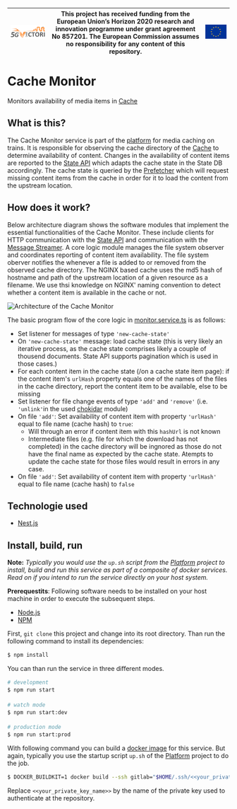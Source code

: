 | [![5G-VICTORI logo](doc/images/5g-victori-logo.png)](https://www.5g-victori-project.eu/) | This project has received funding from the European Union’s Horizon 2020 research and innovation programme under grant agreement No 857201. The European Commission assumes no responsibility for any content of this repository. | [![Acknowledgement: This project has received funding from the European Union’s Horizon 2020 research and innovation programme under grant agreement No 857201.](doc/images/eu-flag.jpg)](https://ec.europa.eu/programmes/horizon2020/en) |
| ---------------------------------------------------------------------------------------- | ------------------------------------------------------------------------------------------------------------------------------------------- | ----------------------------------------------------------------------------------------------------------------------------------------------------------------------------------------------------------------------------------------- |


# Cache Monitor

Monitors availability of media items in [Cache](https://gitlab.irt.de/5g-victori/cache)

## What is this?

The Cache Monitor service is part of the [platform](https://gitlab.irt.de/5g-victori/platform) for media caching on trains. It is responsible for observing the cache directory of the [Cache](https://gitlab.irt.de/5g-victori/cache) to determine availability of content. Changes in the availability of content items are reported to the [State API](https://gitlab.irt.de/5g-victori/state-api) which adapts the cache state in the State DB accordingly. The cache state is queried by the [Prefetcher](https://gitlab.irt.de/5g-victori/prefetcher) which will request missing content items from the cache in order for it to load the content from the upstream location.

## How does it work?

Below architecture diagram shows the software modules that implement the essential functionalities of the Cache Monitor. These include clients for HTTP communication with the [State API](https://gitlab.irt.de/5g-victori/state-api) and communication with the [Message Streamer](https://gitlab.irt.de/5g-victori/messenger). A core logic module manages the file system observer and coordinates reporting of content item availability. The file system oberver notifies the whenever a file is added to or removed from the observed cache directory. The NGINX based cache uses the md5 hash of hostname and path of the upstream location of a given resource as a filename. We use thsi knowledge on NGINX' naming convention to detect whether a content item is available in the cache or not.

![Architecture of the Cache Monitor](https://docs.google.com/drawings/d/1UGBatWVdzifi891A5NqvvgDojLQN5_uMloInKmnbO4Y/export/svg)

The basic program flow of the core logic in [monitor.service.ts](src/monitor/monitor.service.ts) is as follows:

- Set listener for messages of type `'new-cache-state'`
- On `'new-cache-state'` message: load cache state (this is very likely an iterative process, as the cache state comprises likely a couple of thousend documents. State API supports pagination which is used in those cases.)
- For each content item in the cache state (/on a cache state item page): if the content item's `urlHash` property equals one of the names of the files in the cache directory, report the content item to be available, else to be missing
- Set listener for file change events of type `'add'` and `'remove'` (i.e. `'unlink'`in the used [chokidar](https://www.npmjs.com/package/chokidar) module)
- On file `'add'`: Set availability of content item with property `'urlHash'` equal to file name (cache hash) to `true`:
  - Will through an error if content item with this `hashUrl` is not known
  - Intermediate files (e.g. file for which the download has not completed) in the cache directory will be ingnored as those do not have the final name as expected by the cache state. Atempts to update the cache state for those files would result in errors in any case.
- On file `'add'`: Set availability of content item with property `'urlHash'` equal to file name (cache hash) to `false`

## Technologie used

- [Nest.js](https://nestjs.com/)

## Install, build, run

**Note:** _Typically you would use the `up.sh` script from the [Platform](https://gitlab.irt.de/5g-victori/platform) project to install, build and run this service as part of a composite of docker services. Read on if you intend to run the service directly on your host system._

**Prerequestits**: Following software needs to be installed on your host machine in order to execute the subsequent steps.

- [Node.js](https://nodejs.org/en/)
- [NPM](https://www.npmjs.com/)

First, `git clone` this project and change into its root directory. Than run the following command to install its dependencies:

```bash
$ npm install
```

You can than run the service in three different modes.

```bash
# development
$ npm run start

# watch mode
$ npm run start:dev

# production mode
$ npm run start:prod
```

With following command you can build a [docker image](https://www.docker.com) for this service. But again, typically you use the startup script `up.sh` of the [Platform](https://gitlab.irt.de/5g-victori/platform) project to do the job.

```bash
$ DOCKER_BUILDKIT=1 docker build --ssh gitlab="$HOME/.ssh/<<your_private_key_name>>" -t cache-monitor .
```

Replace `<<your_private_key_name>>` by the name of the private key used to authenticate at the repository.
